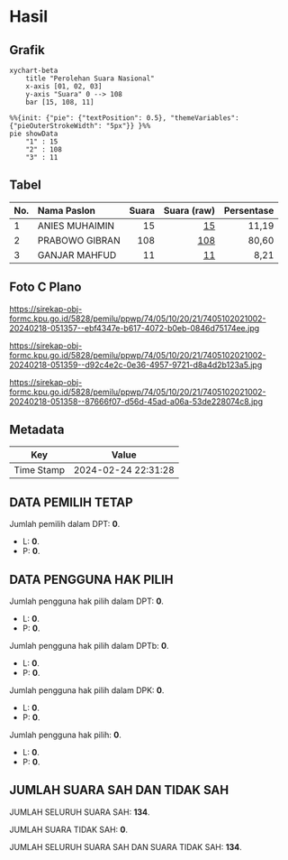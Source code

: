 # Hasil

## Grafik

```mermaid
xychart-beta
    title "Perolehan Suara Nasional"
    x-axis [01, 02, 03]
    y-axis "Suara" 0 --> 108
    bar [15, 108, 11]
```

```mermaid
%%{init: {"pie": {"textPosition": 0.5}, "themeVariables": {"pieOuterStrokeWidth": "5px"}} }%%
pie showData
    "1" : 15
    "2" : 108
    "3" : 11
```

## Tabel

| No. | Nama Paslon    | Suara | Suara (raw) | Persentase |
|:--- |:-------------- | -----:| -----------:| ----------:|
| 1   | ANIES MUHAIMIN | 15    | [15][p-1]   | 11,19      |
| 2   | PRABOWO GIBRAN | 108   | [108][p-2]  | 80,60      |
| 3   | GANJAR MAHFUD  | 11    | [11][p-3]   | 8,21       |


[p-1]: https://github.com/gigit-pemilu/pemilu-2024/blob/main/pilpres/hitung-suara/sub/74-sulawesi-tenggara/sub/05-konawe-selatan/sub/10-moramo/sub/2021-panambea-barata/sub/002-tps/sub/paslon-1.txt
[p-2]: https://github.com/gigit-pemilu/pemilu-2024/blob/main/pilpres/hitung-suara/sub/74-sulawesi-tenggara/sub/05-konawe-selatan/sub/10-moramo/sub/2021-panambea-barata/sub/002-tps/sub/paslon-2.txt
[p-3]: https://github.com/gigit-pemilu/pemilu-2024/blob/main/pilpres/hitung-suara/sub/74-sulawesi-tenggara/sub/05-konawe-selatan/sub/10-moramo/sub/2021-panambea-barata/sub/002-tps/sub/paslon-3.txt

## Foto C Plano

https://sirekap-obj-formc.kpu.go.id/5828/pemilu/ppwp/74/05/10/20/21/7405102021002-20240218-051357--ebf4347e-b617-4072-b0eb-0846d75174ee.jpg

https://sirekap-obj-formc.kpu.go.id/5828/pemilu/ppwp/74/05/10/20/21/7405102021002-20240218-051359--d92c4e2c-0e36-4957-9721-d8a4d2b123a5.jpg

https://sirekap-obj-formc.kpu.go.id/5828/pemilu/ppwp/74/05/10/20/21/7405102021002-20240218-051358--87666f07-d56d-45ad-a06a-53de228074c8.jpg


## Metadata

| Key        | Value               |
| ---------- | ------------------- |
| Time Stamp | 2024-02-24 22:31:28 |


## DATA PEMILIH TETAP

Jumlah pemilih dalam DPT: **0**.
 * L: **0**.
 * P: **0**.

## DATA PENGGUNA HAK PILIH

Jumlah pengguna hak pilih dalam DPT: **0**.
 * L: **0**.
 * P: **0**.

Jumlah pengguna hak pilih dalam DPTb: **0**.
 * L: **0**.
 * P: **0**.

Jumlah pengguna hak pilih dalam DPK: **0**.
 * L: **0**.
 * P: **0**.

Jumlah pengguna hak pilih: **0**.
 * L: **0**.
 * P: **0**.

## JUMLAH SUARA SAH DAN TIDAK SAH

JUMLAH SELURUH SUARA SAH: **134**.

JUMLAH SUARA TIDAK SAH: **0**.

JUMLAH SELURUH SUARA SAH DAN SUARA TIDAK SAH: **134**.


